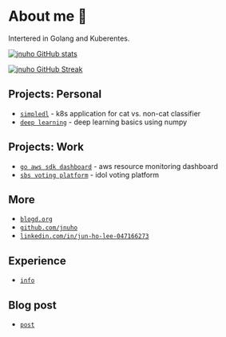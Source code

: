 # About me 🧊

Intertered in Golang and Kuberentes.

[![jnuho GitHub stats](https://github-readme-stats.vercel.app/api?username=jnuho&show_icons=true&rank_icon=percentile&show=reviews,prs_merged,prs_merged_percentage)](https://github.com/jnuho)

[![jnuho GitHub Streak](https://streak-stats.demolab.com?user=jnuho&theme=github-light)](https://github.com/jnuho)

## Projects: Personal

- [`simpledl`](https://blogd.org/projects/) - k8s application for cat vs. non-cat classifier
- [`deep learning`](https://github.com/jnuho/deeplearning.ai) - deep learning basics using numpy

## Projects: Work

- [`go aws sdk dashboard`](projects/goproject) - aws resource monitoring dashboard
- [`sbs voting platform`](projects/voting) - idol voting platform


## More

- <a href="https://blogd.org" target="_blank">`blogd.org`</a>
- <a href="https://github.com/jnuho" target="_blank">`github.com/jnuho`</a>
- <a href="https://www.linkedin.com/in/jun-ho-lee-047166273/" target="_blank">`linkedin.com/in/jun-ho-lee-047166273`</a>


## Experience

* [`info`](experience)

## Blog post

* [`post`](post)
